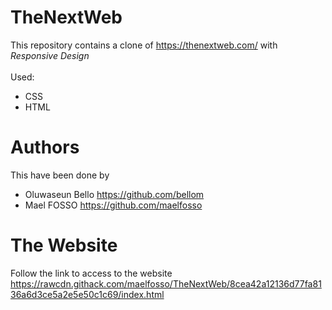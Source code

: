 # TheNextWeb
This repository contains a clone of https://thenextweb.com/ with *Responsive Design*
<br><br>
Used:
* CSS
* HTML

# Authors
This have been done by
* Oluwaseun Bello https://github.com/bellom
* Mael FOSSO https://github.com/maelfosso

# The Website
Follow the link to access to the website https://rawcdn.githack.com/maelfosso/TheNextWeb/8cea42a12136d77fa8136a6d3ce5a2e5e50c1c69/index.html
